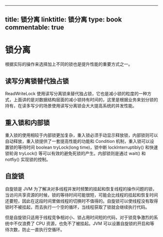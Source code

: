
---
title: 锁分离
linktitle: 锁分离
type: book
commentable: true
---

# 锁分离

根据实际的操作来选择加上不同的锁也是提升性能的重要方式之一。

## 读写分离锁替代独占锁

ReadWriteLock 使用读写分离锁来替代独占锁，它也是减小锁的粒度的一种方式，上面讲的是对数据结构层面的减小锁持有时间的，这里是根据业务来划分锁的持有，在读多写少的场景使用读写分离锁会大大提高系统的并发性能。

## 重入锁和内部锁

重入锁的使用相较于内部锁更加复杂，重入锁必须手动显示释放锁，内部锁则可以自动释放，重入锁提供了一套提高性能的功能和 Condition 机制，重入锁可以设置锁的等待时间 boolean tryLock(long time)，锁中断 lockInterruptibly() 和快速锁轮询 tryLock() 等可以有效的避免死锁的产生。内部锁则是通过 wait() 和 notfiy() 实现锁的控制。

## 自旋锁

自旋锁是 JVM 为了解决对多线程并发时频繁的挂起和恢复线程的操作问题的锁，当访问共享资源的时候，锁的等待时间可能很短，可能会比线程的挂起和恢复时间还要短，因此在这段时间里做线程的切换时不值得的。自旋锁可以使线程没有取得锁时不被挂起，而去执行一个空的循环，当线程获取了锁就会继续执行代码。

但是自旋锁只适用于线程竞争相对小、锁占用时间短的代码，对于锁竞争激烈的系统中不仅浪费了 CPU 资源，也免不了被挂起。JVM 可以设置自旋锁的开启和等待次数，防止一直执行空循环。

    